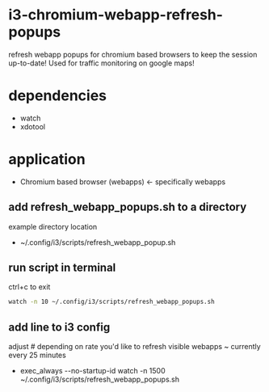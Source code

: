 # i3-chromium-webapp-refresh-popups
refresh webapp popups for chromium based browsers to keep the session up-to-date! Used for traffic monitoring on google maps!

# dependencies
* watch
* xdotool

# application
* Chromium based browser (webapps) <- specifically webapps

## add refresh_webapp_popups.sh to a directory
example directory location

* ~/.config/i3/scripts/refresh_webapp_popup.sh

## run script in terminal

ctrl+c to exit

```sh
watch -n 10 ~/.config/i3/scripts/refresh_webapp_popups.sh
```

## add line to i3 config
adjust # depending on rate you'd like to refresh visible webapps ~ currently every 25 minutes

* exec_always --no-startup-id watch -n 1500 ~/.config/i3/scripts/refresh_webapp_popups.sh
